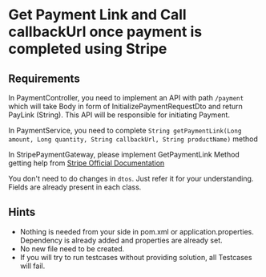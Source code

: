 # Get Payment Link and Call callbackUrl once payment is completed using Stripe

## Requirements

In PaymentController, you need to implement an API with path `/payment` which will take Body in form of InitializePaymentRequestDto and return PayLink (String). This API will be responsible for initiating Payment.

In PaymentService, you need to complete `String getPaymentLink(Long amount, Long quantity, String callbackUrl, String productName)` method

In StripePaymentGateway, please implement GetPaymentLink Method getting help from [Stripe Official Documentation](https://docs.stripe.com/api/payment-link/create)

You don't need to do changes in `dtos`. Just refer it for your understanding. Fields are already present in each class.

## Hints
 - Nothing is needed from your side in pom.xml or application.properties. Dependency is already added and properties are already set.
 - No new file need to be created.
 - If you will try to run testcases without providing solution, all Testcases will fail.

